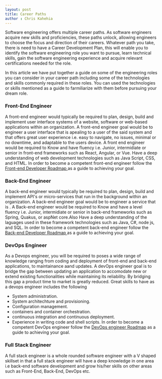 ```yaml
---
layout: post
title: Career Paths
author : Chris Kahehia
---
```

Software engineering offers multiple career paths. As software engineers acquire new skills and proficiencies, these paths unlock, allowing engineers to choose the focus and direction of their careers. Whatever path you take, there is need to have a Career Development Plan, this will enable you to identify the software engineering role you want to pursue, learn technical skills, gain the software engineering experience and acquire relevant certifications needed for the role.

In this article we have put together a guide on some of the engineering roles you can consider in your career path including some of the technologies and skills commonly required in these roles. You can used the technologies or skills mentioned as a guide to farmiliarize with them before pursuing your dream role.

### Front-End Engineer
A front-end engineer would typically be required to plan, design, build and implement user interface systems of a website, software or web-based applications within an organization. A front-end engineer goal would be to engineer a user interface that is apealing to a user of the said system and that offers great user experience i.e. easy to navigate, no issues, minimal or no downtime, and adaptable to the users device. 
A front end engineer would be required to Know and have fluency i.e. Junior, intermidiate or senior in front-end frameworks such as React, Angular, or Vue. Have a deep understanding of web development technologies such as Java Script, CSS, and HTML.
In order to become a competent front-end engineer follow the [Front-end Developer Roadmap ](https://roadmap.sh/frontend 'Front-end Developer Roadmap') as a guide to achieving your goal.

### Back-End Engineer
A back-end engineer would typically be required to plan, design, build and implement API's or micro-services that run in the background within an organization. A back-end engineer goal would be to engineer a service that is  . 
A Back-end engineer would be required to Know and have a level fluency i.e. Junior, intermidiate or senior in back-end frameworks such as Spring, Quakus, or aspNet core.Also Have a deep understanding of the laguages used in these framework technologies such as Java, C#, node js, and SQL.
In order to become a competent back-end engineer follow the [Back-end Developer Roadmap ](https://roadmap.sh/spring-boot 'Front-end Developer Roadmap') as a guide to achieving your goal.

### DevOps Engineer
As a Devops engineer, you will be required to poses a wide range of knowledge ranging from coding and deployment of front-end and back-end applications, to maintainance aand updates. A devOps engineer goal is to bridge the gap between updating an application to accomodate new  or extend existing functionalities while maintaining its reliability. By bridging this gap a product time to market is greatly reduced.
Great skills to have as a devops engineer includes the following 
- System administration.
- System architechture and provisioning.
- Configuration management.
- containers and container orchestration.
- continuous integration and continuous deployment.
- Experience in writing code and shell scripts.
In order to become a competent DevOps engineer follow the [DevOps engineer Roadmap](https://roadmap.sh/devops 'DevOps engineer Roadmap') as a guide to achieving your goal.

### Full Stack Engineer
A full stack engineer is a whole rounded software engineer with a V shaped skillset in that a full stack engineer will have a deep knowledge in one area i.e back-end software development and grow his/her skills on other areas such as Front-End, Back-End, DevOps etc. 



